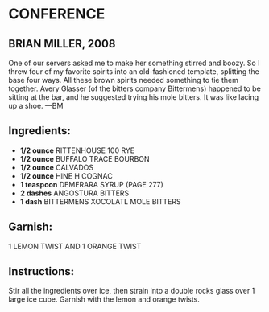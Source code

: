 # CONFERENCE
## BRIAN MILLER, 2008

One of our servers asked me to make her something stirred and boozy. So I threw four of my favorite spirits into an old-fashioned template, splitting the base four ways. All these brown spirits needed something to tie them together. Avery Glasser (of the bitters company Bittermens) happened to be sitting at the bar, and he suggested trying his mole bitters. It was like lacing up a shoe. —BM

## Ingredients:
- **1/2 ounce** RITTENHOUSE 100 RYE
- **1/2 ounce** BUFFALO TRACE BOURBON
- **1/2 ounce** CALVADOS
- **1/2 ounce** HINE H COGNAC
- **1 teaspoon** DEMERARA SYRUP (PAGE 277)
- **2 dashes** ANGOSTURA BITTERS
- **1 dash** BITTERMENS XOCOLATL MOLE BITTERS

## Garnish: 
1 LEMON TWIST AND 1 ORANGE TWIST

## Instructions:
Stir all the ingredients over ice, then strain into a double rocks glass over 1 large ice cube. Garnish with the lemon and orange twists.
